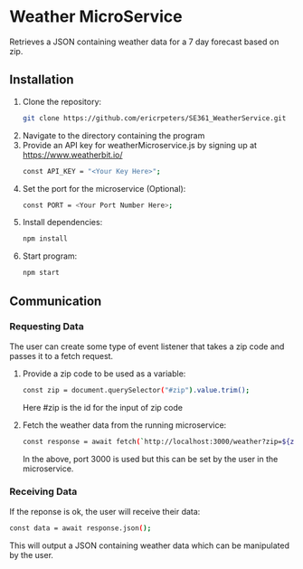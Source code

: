 # Weather MicroService
Retrieves a JSON containing weather data for a 7 day forecast based on zip.

## Installation
1. Clone the repository:
    ```sh
   git clone https://github.com/ericrpeters/SE361_WeatherService.git
    ```
2. Navigate to the directory containing the program
3. Provide an API key for weatherMicroservice.js by signing up at https://www.weatherbit.io/
   ```sh
   const API_KEY = "<Your Key Here>";
   ```
4. Set the port for the microservice (Optional):
   ```sh
   const PORT = <Your Port Number Here>;
   ```
5. Install dependencies:
   ```sh
   npm install
   ```
6. Start program:
   ```sh
   npm start
   ```
## Communication 
### Requesting Data
The user can create some type of event listener that takes a zip code and passes it to a fetch request.
1. Provide a zip code to be used as a variable:
   ```sh
   const zip = document.querySelector("#zip").value.trim();
   ```
   Here #zip is the id for the input of zip code
   
2. Fetch the weather data from the running microservice:
   ```sh
   const response = await fetch(`http://localhost:3000/weather?zip=${zip}`);
   ```
   In the above, port 3000 is used but this can be set by the user in the microservice.
     
### Receiving Data
If the reponse is ok, the user will receive their data:
  ```sh
  const data = await response.json();
  ```
  This will output a JSON containing weather data which can be manipulated by the user.
   
